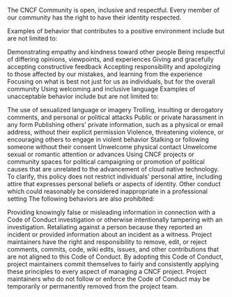 The CNCF Community is open, inclusive and respectful. Every member of our community has the right to have their identity respected.

Examples of behavior that contributes to a positive environment include but are not limited to:

Demonstrating empathy and kindness toward other people
Being respectful of differing opinions, viewpoints, and experiences
Giving and gracefully accepting constructive feedback
Accepting responsibility and apologizing to those affected by our mistakes, and learning from the experience
Focusing on what is best not just for us as individuals, but for the overall community
Using welcoming and inclusive language
Examples of unacceptable behavior include but are not limited to:

The use of sexualized language or imagery
Trolling, insulting or derogatory comments, and personal or political attacks
Public or private harassment in any form
Publishing others' private information, such as a physical or email address, without their explicit permission
Violence, threatening violence, or encouraging others to engage in violent behavior
Stalking or following someone without their consent
Unwelcome physical contact
Unwelcome sexual or romantic attention or advances
Using CNCF projects or community spaces for political campaigning or promotion of political causes that are unrelated to the advancement of cloud native technology. To clarify, this policy does not restrict individuals' personal attire, including attire that expresses personal beliefs or aspects of identity.
Other conduct which could reasonably be considered inappropriate in a professional setting
The following behaviors are also prohibited:

Providing knowingly false or misleading information in connection with a Code of Conduct investigation or otherwise intentionally tampering with an investigation.
Retaliating against a person because they reported an incident or provided information about an incident as a witness.
Project maintainers have the right and responsibility to remove, edit, or reject comments, commits, code, wiki edits, issues, and other contributions that are not aligned to this Code of Conduct. By adopting this Code of Conduct, project maintainers commit themselves to fairly and consistently applying these principles to every aspect of managing a CNCF project. Project maintainers who do not follow or enforce the Code of Conduct may be temporarily or permanently removed from the project team.
